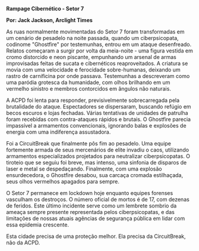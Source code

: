 **Rampage Cibernético - Setor 7**

**Por: Jack Jackson, Arclight Times**

As ruas normalmente movimentadas do Setor 7 foram transformadas em um cenário de pesadelo na noite passada, quando um ciberpsicopata, codinome "Ghostfire" por testemunhas, entrou em um ataque desenfreado. Relatos começaram a surgir por volta da meia-noite - uma figura vestida em cromo distorcido e neon piscante, empunhando um arsenal de armas improvisadas feitas de sucata e cibernéticos reaproveitados. A criatura se movia com uma velocidade e ferocidade sobre-humanas, deixando um rastro de carnificina por onde passava. Testemunhas a descreveram como uma paródia grotesca da humanidade, com olhos brilhando em um vermelho sinistro e membros contorcidos em ângulos não naturais.

A ACPD foi lenta para responder, previsivelmente sobrecarregada pela brutalidade do ataque. Espectadores se dispersaram, buscando refúgio em becos escuros e lojas fechadas. Várias tentativas de unidades de patrulha foram recebidas com contra-ataques rápidos e brutais. O Ghostfire parecia impassível a armamentos convencionais, ignorando balas e explosões de energia com uma indiferença assustadora.

Foi a CircuitBreak que finalmente pôs fim ao pesadelo. Uma equipe fortemente armada de seus mercenários de elite invadiu o caos, utilizando armamentos especializados projetados para neutralizar ciberpsicopatas. O tiroteio que se seguiu foi breve, mas intenso, uma sinfonia de disparos de laser e metal se despedaçando. Finalmente, com uma explosão ensurdecedora, o Ghostfire desabou, sua carcaça cromada estilhaçada, seus olhos vermelhos apagados para sempre.

O Setor 7 permanece em lockdown hoje enquanto equipes forenses vasculham os destroços. O número oficial de mortos é de 17, com dezenas de feridos. Este último incidente serve como um lembrete sombrio da ameaça sempre presente representada pelos ciberpsicopatas, e das limitações de nossas atuais agências de segurança pública em lidar com essa epidemia crescente.

Esta cidade precisa de uma proteção melhor. Ela precisa da CircuitBreak, não da ACPD.

